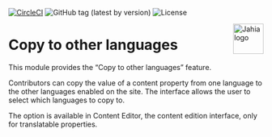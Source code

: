 [![CircleCI](https://circleci.com/gh/Jahia/copy-to-other-languages/tree/master.svg?style=svg)](https://circleci.com/gh/Jahia/copy-to-other-languages/tree/master)
![GitHub tag (latest by version)](https://img.shields.io/github/v/tag/Jahia/copy-to-other-languages?sort=semver)
![License](https://img.shields.io/github/license/jahia/copy-to-other-languages)

<a href="https://www.jahia.com/">
    <img src="https://www.jahia.com/modules/jahiacom-templates/images/jahia-3x.png" alt="Jahia logo" title="Jahia" align="right" height="60" />
</a>

# Copy to other languages

This module provides the “Copy to other languages” feature.

Contributors can copy the value of a content property from one language to the other languages enabled on the site. The interface allows the user to select which languages to copy to.

The option is available in Content Editor, the content edition interface, only for translatable properties.
